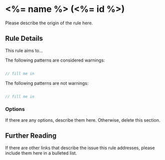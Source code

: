 # <%= name %> (<%= id %>)

Please describe the origin of the rule here.


## Rule Details

This rule aims to...

The following patterns are considered warnings:

```js

// fill me in

```

The following patterns are not warnings:

```js

// fill me in

```

### Options

If there are any options, describe them here. Otherwise, delete this section.

## Further Reading

If there are other links that describe the issue this rule addresses, please include them here in a bulleted list.
